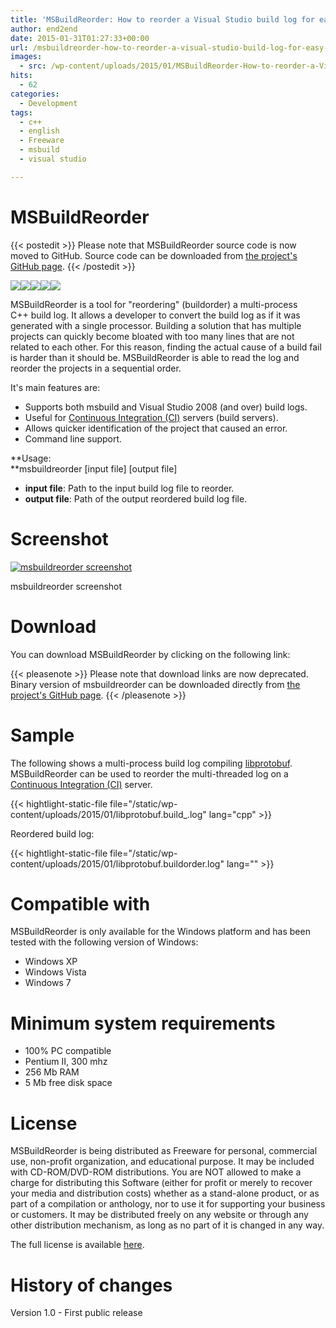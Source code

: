 ```yaml
---
title: 'MSBuildReorder: How to reorder a Visual Studio build log for easy reading'
author: end2end
date: 2015-01-31T01:27:33+00:00
url: /msbuildreorder-how-to-reorder-a-visual-studio-build-log-for-easy-reading/
images:
  - src: /wp-content/uploads/2015/01/MSBuildReorder-How-to-reorder-a-Visual-Studio-build-log-for-easy-reading.png
hits:
  - 62
categories:
  - Development
tags:
  - c++
  - english
  - Freeware
  - msbuild
  - visual studio

---
```

# MSBuildReorder

{{< postedit >}}
  Please note that MSBuildReorder source code is now moved to GitHub. Source code can be downloaded from [the project's GitHub page](http://github.com/end2endzone/msbuildreorder).
{{< /postedit >}}


![](https://img.shields.io/badge/License-MIT-yellow.svg)![](https://img.shields.io/github/release/end2endzone/msbuildreorder.svg)![](https://ci.appveyor.com/api/projects/status/911ry08o97ubv506/branch/master?svg=true)![](https://img.shields.io/appveyor/tests/end2endzone/msbuildreorder/master.svg)![](https://img.shields.io/github/downloads/end2endzone/msbuildreorder/total.svg) 

MSBuildReorder is a tool for "reordering" (buildorder) a multi-process C++&nbsp;build log. It allows a developer to convert the build log as if it was generated with a single processor.
Building a solution that has multiple projects can quickly become bloated with too many lines that are not related to each other. For this reason, finding the actual cause of a build fail is harder than it should be.  MSBuildReorder is able to read the log and reorder the projects in a sequential order.

It's main features are:

  * Supports both msbuild and Visual Studio 2008 (and over) build logs.
  * Useful for [Continuous Integration (CI)](http://en.wikipedia.org/wiki/Continuous_integration) servers (build servers).
  * Allows quicker identification of the project that caused an error.
  * Command line support.

**Usage:<br /> **msbuildreorder [input file]&nbsp;[output file]

  * **input file**: Path to the input build log file to reorder.
  * **output file**: Path of the output reordered build log file.

# Screenshot

[![msbuildreorder screenshot](http://www.end2endzone.com/wp-content/uploads/2015/01/msbuildreorder-screenshot.png)](http://www.end2endzone.com/wp-content/uploads/2015/01/msbuildreorder-screenshot.png)

msbuildreorder screenshot

# Download

You can download MSBuildReorder by clicking on the following link:

{{< pleasenote >}}
  Please note that download links are now deprecated. Binary version of msbuildreorder can be downloaded directly from [the project's GitHub page](http://github.com/end2endzone/msbuildreorder/releases).
{{< /pleasenote >}}


# Sample

The following shows a multi-process build log compiling [libprotobuf](http://code.google.com/p/protobuf/). MSBuildReorder can be used to reorder the multi-threaded log on a [Continuous Integration (CI)](http://en.wikipedia.org/wiki/Continuous_integration) server.

{{< hightlight-static-file file="/static/wp-content/uploads/2015/01/libprotobuf.build_.log" lang="cpp" >}}

Reordered build log:

{{< hightlight-static-file file="/static/wp-content/uploads/2015/01/libprotobuf.buildorder.log" lang="" >}}

# Compatible with

MSBuildReorder is only available for the Windows platform and has been tested with the following version of Windows:

  * Windows XP
  * Windows Vista
  * Windows 7

# Minimum system requirements

  * 100% PC compatible
  * Pentium II, 300 mhz
  * 256 Mb RAM
  * 5 Mb free disk space

# License

MSBuildReorder is being distributed as Freeware for personal, commercial use, non-profit organization, and educational purpose. It may be included with CD-ROM/DVD-ROM distributions. You are NOT allowed to make a charge for distributing this Software (either for profit or merely to recover your media and distribution costs) whether as a stand-alone product, or as part of a compilation or anthology, nor to use it for supporting your business or customers. It may be distributed freely on any website or through any other distribution mechanism, as long as no part of it is changed in any way.

The full license is available [here](http://www.end2endzone.com/wp-content/uploads/2015/01/MSBuildReorder-EULA.htm).

# History of changes

Version 1.0 - First public release
